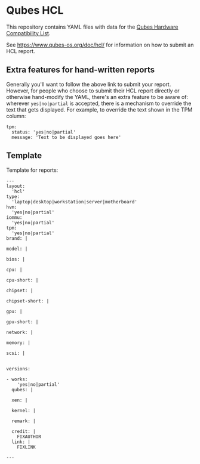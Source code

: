 # Qubes HCL

This repository contains YAML files with data for the [Qubes Hardware Compatibility List](https://www.qubes-os.org/hcl/).

See https://www.qubes-os.org/doc/hcl/ for information on how to submit an HCL report.

## Extra features for hand-written reports

Generally you'll want to follow the above link to submit your report. However, for people who choose to submit their HCL report directly or otherwise hand-modify the YAML, there's an extra feature to be aware of: wherever `yes|no|partial` is accepted, there is a mechanism to override the text that gets displayed. For example, to override the text shown in the TPM column:

```
tpm:
  status: 'yes|no|partial'
  message: 'Text to be displayed goes here'
```

## Template

Template for reports:

```
---
layout:
  'hcl'
type:
  'laptop|desktop|workstation|server|motherboard'
hvm:
  'yes|no|partial'
iommu:
  'yes|no|partial'
tpm:
  'yes|no|partial'
brand: |
  
model: |
  
bios: |
  
cpu: |
  
cpu-short: |
  
chipset: |
  
chipset-short: |
  
gpu: |
  
gpu-short: |
  
network: |
  
memory: |
  
scsi: |
  

versions:

- works:
    'yes|no|partial'
  qubes: |
    
  xen: |
    
  kernel: |
    
  remark: |
    
  credit: |
    FIXAUTHOR
  link: |
    FIXLINK

---

